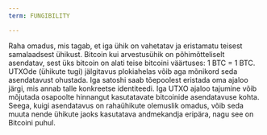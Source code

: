 ```yaml
---
term: FUNGIBILITY

---
```

Raha omadus, mis tagab, et iga ühik on vahetatav ja eristamatu teisest samalaadsest ühikust. Bitcoin kui arvestusühik on põhimõtteliselt asendatav, sest üks bitcoin on alati teise bitcoini väärtuses: 1 BTC = 1 BTC. UTXOde (ühikute tugi) jälgitavus plokiahelas võib aga mõnikord seda asendatavust ohustada. Iga satoshi saab tõepoolest eristada oma ajaloo järgi, mis annab talle konkreetse identiteedi. Iga UTXO ajaloo tajumine võib mõjutada osapoolte hinnangut kasutatavate bitcoinide asendatavuse kohta. Seega, kuigi asendatavus on rahaühikute olemuslik omadus, võib seda muuta nende ühikute jaoks kasutatava andmekandja eripära, nagu see on Bitcoini puhul.